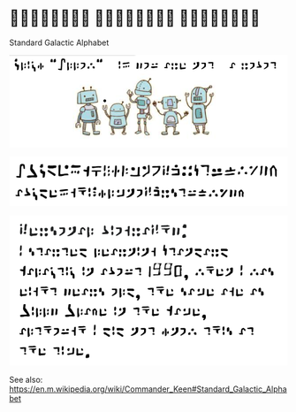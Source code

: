 #   

Standard Galactic Alphabet


<p align="center">
  <img src="Images/click-allow.png" width="749px"/>
</p>

<p align="center">
  <img src="Images/sga-regular.png" width="749px"/>
</p>

<p align="center">
  <img src="Images/biography.png" width="749px"/>
</p>

See also:
https://en.m.wikipedia.org/wiki/Commander_Keen#Standard_Galactic_Alphabet
